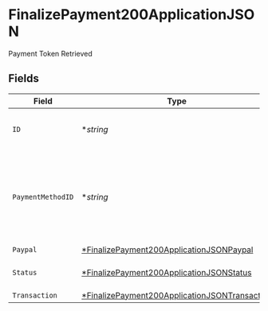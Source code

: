 # FinalizePayment200ApplicationJSON

Payment Token Retrieved


## Fields

| Field                                                                                                                    | Type                                                                                                                     | Required                                                                                                                 | Description                                                                                                              | Example                                                                                                                  |
| ------------------------------------------------------------------------------------------------------------------------ | ------------------------------------------------------------------------------------------------------------------------ | ------------------------------------------------------------------------------------------------------------------------ | ------------------------------------------------------------------------------------------------------------------------ | ------------------------------------------------------------------------------------------------------------------------ |
| `ID`                                                                                                                     | **string*                                                                                                                | :heavy_minus_sign:                                                                                                       | The ID for the given Payment Attempt                                                                                     |                                                                                                                          |
| `PaymentMethodID`                                                                                                        | **string*                                                                                                                | :heavy_minus_sign:                                                                                                       | ID of the payment method in Bolt's system, only if the payment method is saved.                                          |                                                                                                                          |
| `Paypal`                                                                                                                 | [*FinalizePayment200ApplicationJSONPaypal](../../models/operations/finalizepayment200applicationjsonpaypal.md)           | :heavy_minus_sign:                                                                                                       | N/A                                                                                                                      |                                                                                                                          |
| `Status`                                                                                                                 | [*FinalizePayment200ApplicationJSONStatus](../../models/operations/finalizepayment200applicationjsonstatus.md)           | :heavy_minus_sign:                                                                                                       | The current payment status.                                                                                              | success                                                                                                                  |
| `Transaction`                                                                                                            | [*FinalizePayment200ApplicationJSONTransaction](../../models/operations/finalizepayment200applicationjsontransaction.md) | :heavy_minus_sign:                                                                                                       | N/A                                                                                                                      |                                                                                                                          |